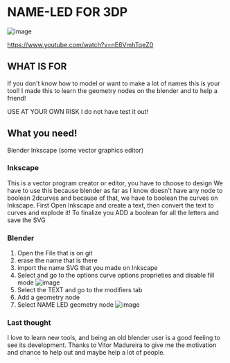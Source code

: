 # NAME-LED FOR 3DP
![image](https://user-images.githubusercontent.com/17902658/202975511-302bcd93-981d-4412-88ed-796031f93b4e.png)

https://www.youtube.com/watch?v=nE6VmhTqeZ0

## WHAT IS FOR 
If you don't know how to model or want to make a lot of names this is your tool!
I made this to learn the geometry nodes on the blender and to help a friend!

USE AT YOUR OWN RISK
I do not have test it out!

## What you need! 

Blender
Inkscape (some vector graphics editor)

### Inkscape

This is a vector program creator or editor, you have to choose to design
We have to use this because blender as far as I know doesn't have any node to boolean 2dcurves and because of that, we have to boolean the curves on Inkscape.
First
Open Inkscape and create a text, then convert the text to curves and explode it! 
To finalize you ADD a boolean for all the letters and save the SVG

### Blender

1. Open the File that is on git
2. erase the name that is there
3. import the name SVG that you made on Inkscape
4. Select and go to the options curve options proprieties and disable fill mode
![image](https://user-images.githubusercontent.com/17902658/202976597-f4d38d0b-b2b1-4efc-b6b2-91e0f7398aa5.png)
5.  Select the TEXT and go to the modifiers tab
6. Add a geometry node
7. Select NAME LED geometry node
![image](https://user-images.githubusercontent.com/17902658/202977649-d71ac9dc-dd82-4a5f-a65d-531c855d23e5.png)




### Last thought

I love to learn new tools, and being an old blender user is a good feeling to see its development.
Thanks to Vitor Madureira to give me the motivation and chance to help out and maybe help a lot of people.

